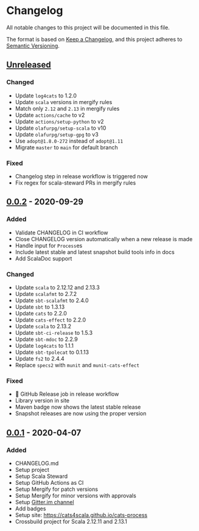 # Changelog

All notable changes to this project will be documented in this file.

The format is based on [Keep a Changelog](https://keepachangelog.com/en/1.0.0/), and this project adheres to [Semantic Versioning](https://semver.org/spec/v2.0.0.html).

## [Unreleased]

### Changed
- Update `log4cats` to 1.2.0
- Update `scala` versions in mergify rules
- Match only `2.12` and `2.13` in mergify rules
- Update `actions/cache` to v2
- Update `actions/setup-python` to v2
- Update `olafurpg/setup-scala` to v10
- Update `olafurpg/setup-gpg` to v3
- Use `adopt@1.8.0-272` instead of `adopt@1.11`
- Migrate `master` to `main` for default branch

### Fixed
- Changelog step in release workflow is triggered now
- Fix regex for scala-steward PRs in mergify rules

## [0.0.2] - 2020-09-29
### Added
- Validate CHANGELOG in CI workflow
- Close CHANGELOG version automatically when a new release is made
- Handle input for `Process`es
- Include latest stable and latest snapshot build tools info in docs
- Add ScalaDoc support

### Changed
- Update `scala` to 2.12.12 and 2.13.3
- Update `scalafmt` to 2.7.2
- Update `sbt-scalafmt` to 2.4.0
- Update `sbt` to 1.3.13
- Update `cats` to 2.2.0
- Update `cats-effect` to 2.2.0
- Update `scala` to 2.13.2
- Update `sbt-ci-release` to 1.5.3
- Update `sbt-mdoc` to 2.2.9
- Update `log4cats` to 1.1.1
- Update `sbt-tpolecat` to 0.1.13
- Update `fs2` to 2.4.4
- Replace `specs2` with `munit` and `munit-cats-effect`

### Fixed
- :rocket: GitHub Release job in release workflow
- Library version in site
- Maven badge now shows the latest stable release
- Snapshot releases are now using the proper version

## [0.0.1] - 2020-04-07
### Added
- CHANGELOG.md
- Setup project
- Setup Scala Steward
- Setup GitHub Actions as CI
- Setup Mergify for patch versions
- Setup Mergify for minor versions with approvals
- Setup [Gitter.im channel](https://gitter.im/cats4scala/cats-process)
- Add badges
- Setup site: https://cats4scala.github.io/cats-process
- Crossbuild project for Scala 2.12.11 and 2.13.1

[Unreleased]: https://github.com/cats4scala/cats-process/compare/v0.0.2...HEAD
[0.0.2]: https://github.com/cats4scala/cats-process/compare/v0.0.1...v0.0.2
[0.0.1]: https://github.com/cats4scala/cats-process/compare/4ee110a...v0.0.1
